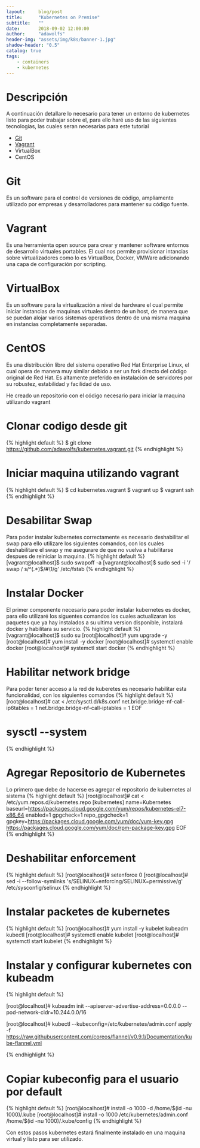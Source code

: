 ```yaml
---
layout:     blog/post
title:      "Kubernetes on Premise"
subtitle:   ""
date:       2018-09-02 12:00:00
author:     "adawolfs"
header-img: "assets/img/k8s/banner-1.jpg"
shadow-header: "0.5"
catalog: true
tags:
    - containers
    - kubernetes
---
```


# Descripción

A continuación detallare lo necesario para tener un entorno de kubernetes listo para poder trabajar sobre el, para ello haré uso de las siguientes tecnologias, las cuales seran necesarias para este tutorial

- [Git](https://git-scm.com/book/es/v1/Empezando-Instalando-Git)
- [Vagrant](https://www.vagrantup.com/docs/index.html)
- VirtualBox
- CentOS

# Git
Es un software para el control de versiones de código, ampliamente utilizado por empresas y desarrolladores para mantener su código fuente.

# Vagrant
Es una herramienta open source para crear y mantener software entornos de desarrollo virtuales portables. El cual nos permite provisionar intancias sobre virtualizadores como lo es VirtualBox, Docker, VMWare adicionando una capa de configuración por scripting.

# VirtualBox
Es un software para la virtualización a nivel de hardware el cual permite iniciar instancias de maquinas virtuales dentro de un host, de manera que se puedan alojar varios sistemas operativos dentro de una misma maquina en instancias completamente separadas.

# CentOS
Es una distribución libre del sistema operativo Red Hat Enterprise Linux, el cual opera de manera muy similar debido a ser un fork directo del código original de Red Hat. Es altamente preferido en instalación de servidores por su robustez, estabilidad y facilidad de uso.

He creado un repositorio con el código necesario para iniciar la maquina utilizando vagrant

# Clonar codigo desde git
{% highlight default %}
$ git clone https://github.com/adawolfs/kubernetes.vagrant.git
{% endhighlight %}

# Iniciar maquina utilizando vagrant
{% highlight default %}
$ cd kubernetes.vagrant
$ vagrant up
$ vagrant ssh
{% endhighlight %}

# Desabilitar Swap
Para poder instalar kubernetes correctamente es necesario deshabilitar el swap para ello utilizare los siguientes comandos, con los cuales deshabilitare el swap y me asegurare de que no vuelva a habilitarse despues de reiniciar la maquina.
{% highlight default %}
[vagrant@localhost]$ sudo swapoff -a 
[vagrant@localhost]$ sudo sed -i '/ swap / s/^\(.*\)$/#\1/g' /etc/fstab
{% endhighlight %}

# Instalar Docker
El primer componente necesario para poder instalar kubernetes es docker, para ello utilizaré los siguentes comandos los cuales actualizaran los paquetes que ya hay instalados a su ultima version disponible, instalará docker y habilitara su servicio.
{% highlight default %}
[vagrant@localhost]$ sudo su
[root@localhost]# yum upgrade -y
[root@localhost]# yum install -y docker
[root@localhost]# systemctl enable docker
[root@localhost]# systemctl start docker
{% endhighlight %}

# Habilitar network bridge
Para poder tener acceso a la red de kuberetes es necesario habilitar esta funcionalidad, con los siguientes comandos
{% highlight default %}
[root@localhost]# cat <<EOF >  /etc/sysctl.d/k8s.conf 
    net.bridge.bridge-nf-call-ip6tables = 1 
    net.bridge.bridge-nf-call-iptables = 1 
  EOF
# sysctl --system
{% endhighlight %}

# Agregar Repositorio de Kubernetes
Lo primero que debe de hacerse es agregar el repositorio de kubernetes al sistema
{% highlight default %}
[root@localhost]# cat <<EOF > /etc/yum.repos.d/kubernetes.repo
    [kubernetes]
    name=Kubernetes
    baseurl=https://packages.cloud.google.com/yum/repos/kubernetes-el7-x86_64
    enabled=1
    gpgcheck=1
    repo_gpgcheck=1
    gpgkey=https://packages.cloud.google.com/yum/doc/yum-key.gpg https://packages.cloud.google.com/yum/doc/rpm-package-key.gpg
  EOF
{% endhighlight %}

# Deshabilitar enforcement
{% highlight default %}
[root@localhost]# setenforce 0
[root@localhost]# sed -i --follow-symlinks 's/SELINUX=enforcing/SELINUX=permissive/g' /etc/sysconfig/selinux
{% endhighlight %}

# Instalar packetes de kubernetes
{% highlight default %}
[root@localhost]#  yum install -y kubelet kubeadm kubectl
[root@localhost]#  systemctl enable kubelet
[root@localhost]#  systemctl start kubelet
{% endhighlight %}

# Instalar y configurar kubernetes con kubeadm
{% highlight default %}

[root@localhost]#  kubeadm init --apiserver-advertise-address=0.0.0.0 --pod-network-cidr=10.244.0.0/16

[root@localhost]#  kubectl --kubeconfig=/etc/kubernetes/admin.conf apply -f https://raw.githubusercontent.com/coreos/flannel/v0.9.1/Documentation/kube-flannel.yml

{% endhighlight %}

# Copiar kubeconfig para el usuario por default
{% highlight default %}
[root@localhost]# install -o 1000 -d /home/$(id -nu 1000)/.kube
[root@localhost]# install -o 1000 /etc/kubernetes/admin.conf /home/$(id -nu 1000)/.kube/config
{% endhighlight %}

Con estos pasos kubernetes estará finalmente instalado en una maquina virtual y listo para ser utilizado.